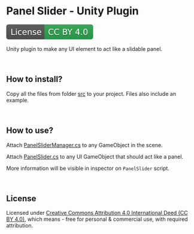 # Panel Slider - Unity Plugin

[![License - CC BY 4.0](doki/license.svg)](https://creativecommons.org/licenses/by/4.0)

Unity plugin to make any UI element to act like a slidable panel.


<br/>


## How to install?
Copy all the files from folder [src](src) to your project.
Files also include an example.


<br/>


## How to use?
Attach [PanelSliderManager.cs](src/PanelSliderManager.cs) to any GameObject
in the scene.

Attach [PanelSlider.cs](src/PanelSlider.cs) to any UI GameObject
that should act like a panel.

More information will be visible in inspector on `PanelSlider` script.


<br/>


## License
Licensed under
[Creative Commons Attribution 4.0 International Deed (CC BY 4.0)](https://creativecommons.org/licenses/by/4.0), which means - free for personal & commercial use, with required attribution.
